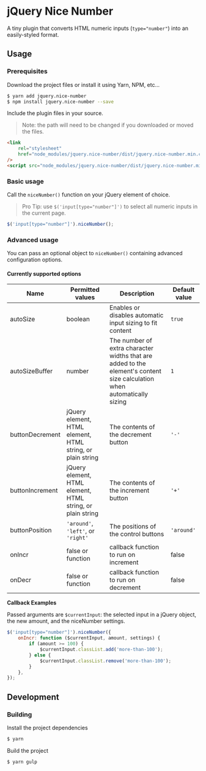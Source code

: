 # jQuery Nice Number

A tiny plugin that converts HTML numeric inputs (`type="number"`) into an
easily-styled format.

## Usage

### Prerequisites

Download the project files or install it using Yarn, NPM, etc...

```sh
$ yarn add jquery.nice-number
$ npm install jquery.nice-number --save
```

Include the plugin files in your source.

> Note: the path will need to be changed if you downloaded or moved the files.

```html
<link
	rel="stylesheet"
	href="node_modules/jquery.nice-number/dist/jquery.nice-number.min.css"
/>
<script src="node_modules/jquery.nice-number/dist/jquery.nice-number.min.js"></script>
```

### Basic usage

Call the `niceNumber()` function on your jQuery element of choice.

> Pro Tip: use `$('input[type="number"]')` to select all numeric inputs in the
> current page.

```javascript
$('input[type="number"]').niceNumber();
```

### Advanced usage

You can pass an optional object to `niceNumber()` containing advanced
configuration options.

#### Currently supported options

| Name            | Permitted values                                           | Description                                                                                                             | Default value |
| --------------- | ---------------------------------------------------------- | ----------------------------------------------------------------------------------------------------------------------- | ------------- |
| autoSize        | boolean                                                    | Enables or disables automatic input sizing to fit content                                                               | `true`        |
| autoSizeBuffer  | number                                                     | The number of extra character widths that are added to the element's content size calculation when automatically sizing | `1`           |
| buttonDecrement | jQuery element, HTML element, HTML string, or plain string | The contents of the decrement button                                                                                    | `'-'`         |
| buttonIncrement | jQuery element, HTML element, HTML string, or plain string | The contents of the increment button                                                                                    | `'+'`         |
| buttonPosition  | `'around'`, `'left'`, or `'right'`                         | The positions of the control buttons                                                                                    | `'around'`    |
| onIncr          | false or function                                          | callback function to run on increment                                                                                   | false         |
| onDecr          | false or function                                          | callback function to run on decrement                                                                                   | false         |

**Callback Examples**

Passed arguments are `$currentInput`: the selected input in a jQuery object, the new amount, and the niceNumber settings.

```js
$('input[type="number"]').niceNumber({
	onIncr: function ($currentInput, amount, settings) {
		if (amount >= 100) {
			$currentInput.classList.add('more-than-100');
		} else {
			$currentInput.classList.remove('more-than-100');
		}
	},
});
```

## Development

### Building

Install the project dependencies

```sh
$ yarn
```

Build the project

```sh
$ yarn gulp
```
